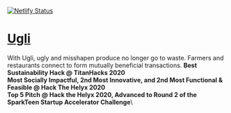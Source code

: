 [![Netlify Status](https://api.netlify.com/api/v1/badges/d58d5b2e-64fe-4678-80f4-1fcacf294c96/deploy-status)](https://app.netlify.com/sites/ugli/deploys)

# [Ugli](https://ugli.tech)
With Ugli, ugly and misshapen produce no longer go to waste. Farmers and restaurants connect to form mutually beneficial transactions.
**Best Sustainability Hack @ TitanHacks 2020**\
**Most Socially Impactful, 2nd Most Innovative, and 2nd Most Functional & Feasible @ Hack The Helyx 2020**\
**Top 5 Pitch @ Hack the Helyx 2020, Advanced to Round 2 of the SparkTeen Startup Accelerator Challenge**\
